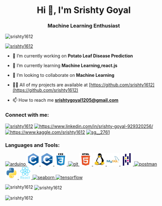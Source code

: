 <h1 align="center">Hi 👋, I'm Srishty Goyal</h1>
<h3 align="center">Machine Learning Enthusiast</h3>

<p align="left"> <img src="https://komarev.com/ghpvc/?username=srishty1612&label=Profile%20views&color=0e75b6&style=flat" alt="srishty1612" /> </p>


<p align="left"> <a href="https://twitter.com/srishty1612" target="blank"><img src="https://img.shields.io/twitter/follow/srishty1612?logo=twitter&style=for-the-badge" alt="srishty1612" /></a> </p>

- 🔭 I’m currently working on **Potato Leaf Disease Prediction**

- 🌱 I’m currently learning **Machine Learning,react.js**

- 👯 I’m looking to collaborate on **Machine Learning**

- 👨‍💻 All of my projects are available at [https://github.com/srishty1612](https://github.com/srishty1612)

- 📫 How to reach me **srishtygoyal1205@gmail.com**

<h3 align="left">Connect with me:</h3>
<p align="left">
<a href="https://twitter.com/srishty1612" target="blank"><img align="center" src="https://raw.githubusercontent.com/rahuldkjain/github-profile-readme-generator/master/src/images/icons/Social/twitter.svg" alt="srishty1612" height="30" width="40" /></a>
<a href="https://linkedin.com/in/https://www.linkedin.com/in/srishty-goyal-929320256/" target="blank"><img align="center" src="https://raw.githubusercontent.com/rahuldkjain/github-profile-readme-generator/master/src/images/icons/Social/linked-in-alt.svg" alt="https://www.linkedin.com/in/srishty-goyal-929320256/" height="30" width="40" /></a>
<a href="https://kaggle.com/https://www.kaggle.com/srishty1612" target="blank"><img align="center" src="https://raw.githubusercontent.com/rahuldkjain/github-profile-readme-generator/master/src/images/icons/Social/kaggle.svg" alt="https://www.kaggle.com/srishty1612" height="30" width="40" /></a>
<a href="https://instagram.com/sg__2761" target="blank"><img align="center" src="https://raw.githubusercontent.com/rahuldkjain/github-profile-readme-generator/master/src/images/icons/Social/instagram.svg" alt="sg__2761" height="30" width="40" /></a>
</p>

<h3 align="left">Languages and Tools:</h3>
<p align="left"> <a href="https://www.arduino.cc/" target="_blank" rel="noreferrer"> <img src="https://cdn.worldvectorlogo.com/logos/arduino-1.svg" alt="arduino" width="40" height="40"/> </a> <a href="https://www.cprogramming.com/" target="_blank" rel="noreferrer"> <img src="https://raw.githubusercontent.com/devicons/devicon/master/icons/c/c-original.svg" alt="c" width="40" height="40"/> </a> <a href="https://www.w3schools.com/cpp/" target="_blank" rel="noreferrer"> <img src="https://raw.githubusercontent.com/devicons/devicon/master/icons/cplusplus/cplusplus-original.svg" alt="cplusplus" width="40" height="40"/> </a> <a href="https://www.w3schools.com/css/" target="_blank" rel="noreferrer"> <img src="https://raw.githubusercontent.com/devicons/devicon/master/icons/css3/css3-original-wordmark.svg" alt="css3" width="40" height="40"/> </a> <a href="https://git-scm.com/" target="_blank" rel="noreferrer"> <img src="https://www.vectorlogo.zone/logos/git-scm/git-scm-icon.svg" alt="git" width="40" height="40"/> </a> <a href="https://www.w3.org/html/" target="_blank" rel="noreferrer"> <img src="https://raw.githubusercontent.com/devicons/devicon/master/icons/html5/html5-original-wordmark.svg" alt="html5" width="40" height="40"/> </a> <a href="https://www.linux.org/" target="_blank" rel="noreferrer"> <img src="https://raw.githubusercontent.com/devicons/devicon/master/icons/linux/linux-original.svg" alt="linux" width="40" height="40"/> </a> <a href="https://www.mysql.com/" target="_blank" rel="noreferrer"> <img src="https://raw.githubusercontent.com/devicons/devicon/master/icons/mysql/mysql-original-wordmark.svg" alt="mysql" width="40" height="40"/> </a> <a href="https://pandas.pydata.org/" target="_blank" rel="noreferrer"> <img src="https://raw.githubusercontent.com/devicons/devicon/2ae2a900d2f041da66e950e4d48052658d850630/icons/pandas/pandas-original.svg" alt="pandas" width="40" height="40"/> </a> <a href="https://postman.com" target="_blank" rel="noreferrer"> <img src="https://www.vectorlogo.zone/logos/getpostman/getpostman-icon.svg" alt="postman" width="40" height="40"/> </a> <a href="https://www.python.org" target="_blank" rel="noreferrer"> <img src="https://raw.githubusercontent.com/devicons/devicon/master/icons/python/python-original.svg" alt="python" width="40" height="40"/> </a> <a href="https://reactjs.org/" target="_blank" rel="noreferrer"> <img src="https://raw.githubusercontent.com/devicons/devicon/master/icons/react/react-original-wordmark.svg" alt="react" width="40" height="40"/> </a> <a href="https://seaborn.pydata.org/" target="_blank" rel="noreferrer"> <img src="https://seaborn.pydata.org/_images/logo-mark-lightbg.svg" alt="seaborn" width="40" height="40"/> </a> <a href="https://www.tensorflow.org" target="_blank" rel="noreferrer"> <img src="https://www.vectorlogo.zone/logos/tensorflow/tensorflow-icon.svg" alt="tensorflow" width="40" height="40"/> </a> </p>

<p><img align="left" src="https://github-readme-stats.vercel.app/api/top-langs?username=srishty1612&show_icons=true&locale=en&layout=compact" alt="srishty1612" /></p>

<p>&nbsp;<img align="center" src="https://github-readme-stats.vercel.app/api?username=srishty1612&show_icons=true&locale=en" alt="srishty1612" /></p>

<p><img align="center" src="https://github-readme-streak-stats.herokuapp.com/?user=srishty1612&" alt="srishty1612" /></p>
